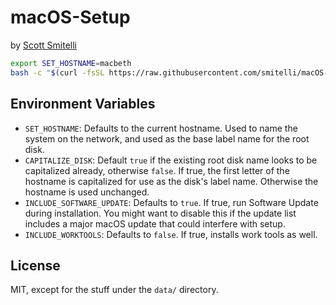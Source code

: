 # macOS-Setup

by [Scott Smitelli](mailto:scott@smitelli.com)

```bash
export SET_HOSTNAME=macbeth
bash -c "$(curl -fsSL https://raw.githubusercontent.com/smitelli/macOS-Setup/HEAD/setup.sh)"
```

## Environment Variables

* `SET_HOSTNAME`: Defaults to the current hostname. Used to name the system on the network, and used as the base label name for the root disk.
* `CAPITALIZE_DISK`: Default `true` if the existing root disk name looks to be capitalized already, otherwise `false`. If true, the first letter of the hostname is capitalized for use as the disk's label name. Otherwise the hostname is used unchanged.
* `INCLUDE_SOFTWARE_UPDATE`: Defaults to `true`. If true, run Software Update during installation. You might want to disable this if the update list includes a major macOS update that could interfere with setup.
* `INCLUDE_WORKTOOLS`: Defaults to `false`. If true, installs work tools as well.

## License

MIT, except for the stuff under the `data/` directory.
